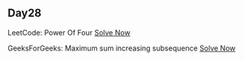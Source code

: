 ## Day28

LeetCode: Power Of Four
[Solve Now](https://leetcode.com/problems/power-of-four/?envType=daily-question&envId=2023-10-23)

GeeksForGeeks: Maximum sum increasing subsequence 
[Solve Now](https://practice.geeksforgeeks.org/problems/maximum-sum-increasing-subsequence4749/1)